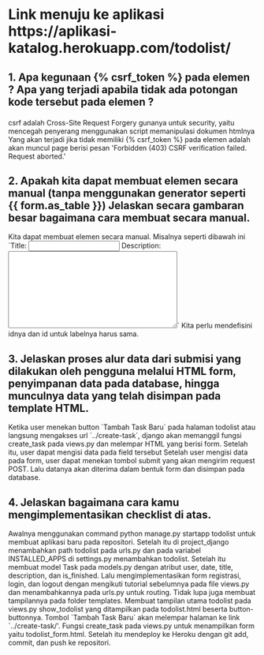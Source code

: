 <h1> Link menuju ke aplikasi https://aplikasi-katalog.herokuapp.com/todolist/ </h1>
<h2>1. Apa kegunaan {% csrf_token %} pada elemen <form>? Apa yang terjadi apabila tidak ada potongan kode tersebut pada elemen <form>?</h2>
<p>
csrf adalah Cross-Site Request Forgery gunanya untuk security, yaitu mencegah penyerang menggunakan script memanipulasi dokumen htmlnya
Yang akan terjadi jika tidak memiliki {% csrf_token %} pada elemen <form> adalah akan muncul page berisi pesan 
'Forbidden (403)
CSRF verification failed. Request aborted.'
</p>


<h2>2. Apakah kita dapat membuat elemen <form> secara manual (tanpa menggunakan generator seperti {{ form.as_table }})
Jelaskan secara gambaran besar bagaimana cara membuat <form> secara manual. </h2>
<p>
Kita dapat membuat elemen <form> secara manual. Misalnya seperti dibawah ini 
    `<label for="id_title">Title:</label>
    <input type="text" name="title" required="" id="id_title">
    <label for="id_description">Description:</label>
    <textarea name="description" cols="40" rows="10" required="" id="id_description"></textarea>`
Kita perlu mendefisini idnya dan id untuk labelnya harus sama.
</p>


<h2>3. Jelaskan proses alur data dari submisi yang dilakukan oleh pengguna melalui HTML form, penyimpanan data pada database, hingga munculnya data yang telah disimpan pada template HTML.</h2>
<p>
Ketika user menekan button `Tambah Task Baru` pada halaman todolist atau langsung mengakses url `../create-task`, django akan memanggil fungsi create_task pada views.py dan melempar HTML yang berisi form. Setelah itu, user dapat mengisi data pada field tersebut
Setelah user mengisi data pada form, user dapat menekan tombol submit yang akan mengirim request POST. Lalu datanya akan diterima dalam bentuk form dan disimpan pada database.
</p>


<h2>4. Jelaskan bagaimana cara kamu mengimplementasikan checklist di atas.</h2>
<p>
Awalnya menggunakan command python manage.py startapp todolist untuk membuat aplikasi baru pada repositori. 
Setelah itu di project_django menambahkan path todolist pada urls.py dan pada variabel INSTALLED_APPS di settings.py menambahkan todolist. Setelah itu membuat model Task pada models.py dengan atribut user, date, title, description, dan is_finished. Lalu mengimplementasikan form registrasi, login, dan logout dengan mengikuti tutorial sebelumnya pada file
views.py dan menambahkannya pada urls.py untuk routing. Tidak lupa juga membuat tampilannya pada folder templates. Membuat tampilan utama todolist pada views.py show_todolist yang ditampilkan pada todolist.html beserta button-buttonnya. Tombol `Tambah Task Baru` akan melempar halaman ke link `../create-task/'. Fungsi create_task pada views.py untuk menampilkan form yaitu todolist_form.html. Setelah itu mendeploy ke Heroku dengan git add, commit, dan push ke repositori.